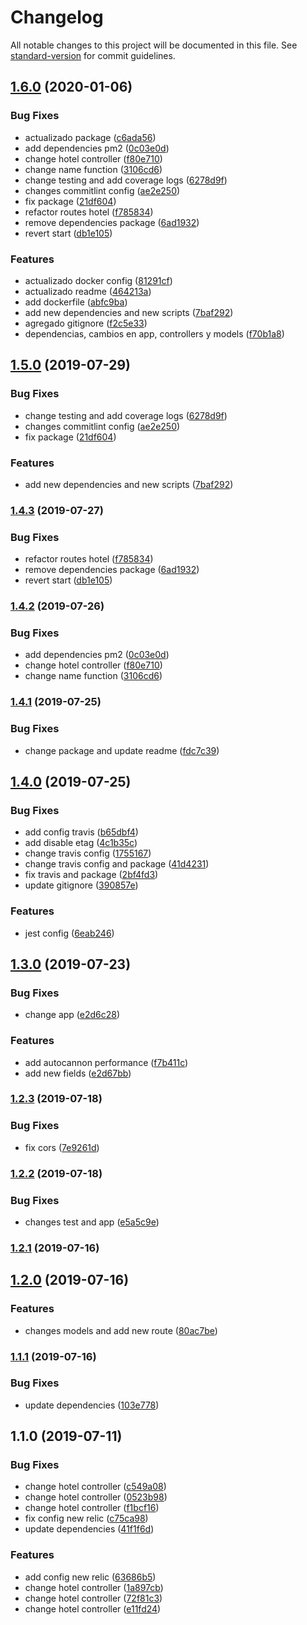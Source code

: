 # Changelog

All notable changes to this project will be documented in this file. See [standard-version](https://github.com/conventional-changelog/standard-version) for commit guidelines.

## [1.6.0](https://github.com/Beor18/alm-api-backend/compare/v1.4.1...v1.6.0) (2020-01-06)


### Bug Fixes

* actualizado package ([c6ada56](https://github.com/Beor18/alm-api-backend/commit/c6ada56))
* add dependencies pm2 ([0c03e0d](https://github.com/Beor18/alm-api-backend/commit/0c03e0d))
* change hotel controller ([f80e710](https://github.com/Beor18/alm-api-backend/commit/f80e710))
* change name function ([3106cd6](https://github.com/Beor18/alm-api-backend/commit/3106cd6))
* change testing and add coverage logs ([6278d9f](https://github.com/Beor18/alm-api-backend/commit/6278d9f))
* changes commitlint config ([ae2e250](https://github.com/Beor18/alm-api-backend/commit/ae2e250))
* fix package ([21df604](https://github.com/Beor18/alm-api-backend/commit/21df604))
* refactor routes hotel ([f785834](https://github.com/Beor18/alm-api-backend/commit/f785834))
* remove dependencies package ([6ad1932](https://github.com/Beor18/alm-api-backend/commit/6ad1932))
* revert start ([db1e105](https://github.com/Beor18/alm-api-backend/commit/db1e105))


### Features

* actualizado docker config ([81291cf](https://github.com/Beor18/alm-api-backend/commit/81291cf))
* actualizado readme ([464213a](https://github.com/Beor18/alm-api-backend/commit/464213a))
* add dockerfile ([abfc9ba](https://github.com/Beor18/alm-api-backend/commit/abfc9ba))
* add new dependencies and new scripts ([7baf292](https://github.com/Beor18/alm-api-backend/commit/7baf292))
* agregado gitignore ([f2c5e33](https://github.com/Beor18/alm-api-backend/commit/f2c5e33))
* dependencias, cambios en app, controllers y models ([f70b1a8](https://github.com/Beor18/alm-api-backend/commit/f70b1a8))



## [1.5.0](https://github.com/Beor18/alm-api-backend/compare/v1.4.3...v1.5.0) (2019-07-29)


### Bug Fixes

* change testing and add coverage logs ([6278d9f](https://github.com/Beor18/alm-api-backend/commit/6278d9f))
* changes commitlint config ([ae2e250](https://github.com/Beor18/alm-api-backend/commit/ae2e250))
* fix package ([21df604](https://github.com/Beor18/alm-api-backend/commit/21df604))


### Features

* add new dependencies and new scripts ([7baf292](https://github.com/Beor18/alm-api-backend/commit/7baf292))



### [1.4.3](https://github.com/Beor18/alm-api-backend/compare/v1.4.2...v1.4.3) (2019-07-27)


### Bug Fixes

* refactor routes hotel ([f785834](https://github.com/Beor18/alm-api-backend/commit/f785834))
* remove dependencies package ([6ad1932](https://github.com/Beor18/alm-api-backend/commit/6ad1932))
* revert start ([db1e105](https://github.com/Beor18/alm-api-backend/commit/db1e105))



### [1.4.2](https://github.com/Beor18/alm-api-backend/compare/v1.4.1...v1.4.2) (2019-07-26)


### Bug Fixes

* add dependencies pm2 ([0c03e0d](https://github.com/Beor18/alm-api-backend/commit/0c03e0d))
* change hotel controller ([f80e710](https://github.com/Beor18/alm-api-backend/commit/f80e710))
* change name function ([3106cd6](https://github.com/Beor18/alm-api-backend/commit/3106cd6))



### [1.4.1](https://github.com/Beor18/alm-api-backend/compare/v1.4.0...v1.4.1) (2019-07-25)


### Bug Fixes

* change package and update readme ([fdc7c39](https://github.com/Beor18/alm-api-backend/commit/fdc7c39))



## [1.4.0](https://github.com/Beor18/alm-api-backend/compare/v1.3.0...v1.4.0) (2019-07-25)


### Bug Fixes

* add config travis ([b65dbf4](https://github.com/Beor18/alm-api-backend/commit/b65dbf4))
* add disable etag ([4c1b35c](https://github.com/Beor18/alm-api-backend/commit/4c1b35c))
* change travis config ([1755167](https://github.com/Beor18/alm-api-backend/commit/1755167))
* change travis config and package ([41d4231](https://github.com/Beor18/alm-api-backend/commit/41d4231))
* fix travis and package ([2bf4fd3](https://github.com/Beor18/alm-api-backend/commit/2bf4fd3))
* update gitignore ([390857e](https://github.com/Beor18/alm-api-backend/commit/390857e))


### Features

* jest config ([6eab246](https://github.com/Beor18/alm-api-backend/commit/6eab246))



## [1.3.0](https://github.com/Beor18/alm-api-backend/compare/v1.2.3...v1.3.0) (2019-07-23)


### Bug Fixes

* change app ([e2d6c28](https://github.com/Beor18/alm-api-backend/commit/e2d6c28))


### Features

* add autocannon performance ([f7b411c](https://github.com/Beor18/alm-api-backend/commit/f7b411c))
* add new fields ([e2d67bb](https://github.com/Beor18/alm-api-backend/commit/e2d67bb))



### [1.2.3](https://github.com/Beor18/alm-api-backend/compare/v1.2.2...v1.2.3) (2019-07-18)


### Bug Fixes

* fix cors ([7e9261d](https://github.com/Beor18/alm-api-backend/commit/7e9261d))



### [1.2.2](https://github.com/Beor18/alm-api-backend/compare/v1.2.0...v1.2.2) (2019-07-18)


### Bug Fixes

* changes test and app ([e5a5c9e](https://github.com/Beor18/alm-api-backend/commit/e5a5c9e))



### [1.2.1](https://github.com/Beor18/alm-api-backend/compare/v1.2.0...v1.2.1) (2019-07-16)



## [1.2.0](https://github.com/Beor18/alm-api-backend/compare/v1.1.1...v1.2.0) (2019-07-16)


### Features

* changes models and add new route ([80ac7be](https://github.com/Beor18/alm-api-backend/commit/80ac7be))



### [1.1.1](https://github.com/Beor18/alm-api-backend/compare/v1.1.0...v1.1.1) (2019-07-16)


### Bug Fixes

* update dependencies ([103e778](https://github.com/Beor18/alm-api-backend/commit/103e778))



## 1.1.0 (2019-07-11)


### Bug Fixes

* change hotel controller ([c549a08](https://github.com/Beor18/alm-api-backend/commit/c549a08))
* change hotel controller ([0523b98](https://github.com/Beor18/alm-api-backend/commit/0523b98))
* change hotel controller ([f1bcf16](https://github.com/Beor18/alm-api-backend/commit/f1bcf16))
* fix config new relic ([c75ca98](https://github.com/Beor18/alm-api-backend/commit/c75ca98))
* update dependencies ([41f1f6d](https://github.com/Beor18/alm-api-backend/commit/41f1f6d))


### Features

* add config new relic ([63686b5](https://github.com/Beor18/alm-api-backend/commit/63686b5))
* change hotel controller ([1a897cb](https://github.com/Beor18/alm-api-backend/commit/1a897cb))
* change hotel controller ([72f81c3](https://github.com/Beor18/alm-api-backend/commit/72f81c3))
* change hotel controller ([e11fd24](https://github.com/Beor18/alm-api-backend/commit/e11fd24))
